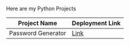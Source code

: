 Here are my Python Projects

| Project Name | Deployment Link |
|:-:|-|
| Password Generator | [Link](https://nsk-2001.github.io/Python_projects/PasswordGenerator/) |
